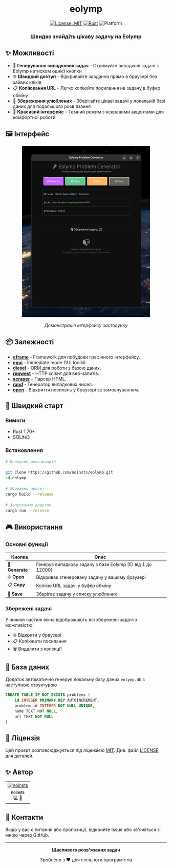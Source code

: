 <div align="center">

# eolymp

[![License: MIT](https://img.shields.io/badge/License-MIT-yellow.svg)](LICENSE)
[![Rust](https://img.shields.io/badge/Made%20with-Rust-orange.svg)](https://www.rust-lang.org/)
![Platform](https://img.shields.io/badge/platform-Windows%20%7C%20Linux%20%7C%20macOS-blue)

### Швидко знайдіть цікаву задачу на Eolymp

</div>

## ✨ Можливості

- 🎯 **Генерування випадкових задач** - Отримуйте випадкові задачі з Eolymp натиском однієї кнопки
- 🌐 **Швидкий доступ** - Відкривайте завдання прямо в браузері без зайвих кліків
- 📋 **Копіювання URL** - Легко копіюйте посилання на задачу в буфер обміну
- 💾 **Збереження улюблених** - Зберігайте цікаві задачі у локальній базі даних для подальшого розв'язання
- 🎨 **Красивий інтерфейс** - Темний режим з яскравими акцентами для комфортної роботи

## 🖼️ Інтерфейс

<div align="center">
    <img src="assets/img.png" width="400" alt="Приклад роботи бота">
    <p><i>Демонстрація інтерфейсу застосунку</i></p>
</div>

## 📦 Залежності

- **[eframe](https://crates.io/crates/eframe/)** - Framework для побудови графічного інтерфейсу.
- **[egui](https://crates.io/crates/egui/)** - Immediate mode GUI toolkit.
- **[diesel](https://crates.io/crates/diesel/)** - ORM для роботи з базою даних.
- **[reqwest](https://crates.io/crates/reqwest/)** - HTTP клієнт для веб-запитів.
- **[scraper](https://crates.io/crates/scraper/)** - Парсер HTML.
- **[rand](https://crates.io/crates/rand/)** - Генератор випадкових чисел.
- **[open](https://crates.io/crates/open/)** - Відкриття посилань у браузері за замовчуванням.


## 🚀 Швидкий старт

### Вимоги

- Rust 1.70+
- SQLite3

### Встановлення

```bash
# Клонуємо репозиторій

git clone https://github.com/noinsts/eolymp.git
cd eolymp

# Збираємо проєкт
cargo build --release

# Запускаємо додаток
cargo run --release
```

## 🎮 Використання

### Основні функції

| Кнопка          | Опис                                                       |
|-----------------|------------------------------------------------------------|
| 🎲 **Generate** | Генерує випадкову задачу з бази Eolymp (ID від 1 до 12000) |
| 🌐 **Open**     | Відкриває згенеровану задачу у вашому браузері             |
| 📋 **Copy**     | Копією URL задачі у буфер обміну                           |
| 💾 **Save**     | Зберігає задачу у списку улюблених                         |

### Збережені задачі

У нижній частині вікна відображають всі збережені задачі з можливістю:

- 🌐 Відкрити у браузері
- 📋 Копіювати посилання
- 🗑️ Видалити з колекції

## 💾 База даних

Додаток автоматично генерує локальну базу даних `eolymp.db` з наступною структурою

```sql
CREATE TABLE IF NOT EXISTS problems (
    id INTEGER PRIMARY KEY AUTOINCREMENT,
    problem_id INTEGER NOT NULL UNIQUE,
    name TEXT NOT NULL,
    url TEXT NOT NULL
)
```

## 📝 Ліцензія

Цей проєкт розповсюджується під ліцензією [MIT](https://opensource.org/license/mit). Див. файл [LICENSE](./LICENSE) для деталей.

## ✨ Автор

<div align="center">
  <table>
    <tr>
      <td align="center">
        <a href="https://github.com/noinsts">
          <img src="https://avatars.githubusercontent.com/u/114863893?v=4" width="120px;" alt="noinsts"/>
          <br />
          <sub><b>noinsts</b></sub>
        </a>
        <br />
        <a href="https://github.com/noinsts/weather-rs/commits?author=noinsts" title="Code">💻</a>
        <a href="#maintenance-noinsts" title="Maintenance">🚧</a>
      </td>
    </tr>
  </table>
</div>

## 📧 Контакти

Якщо у вас є питання або пропозиції, відкрийте Issue або зв'яжіться зі мною через GitHub.

---

<div align="center">

<p><b>Щасливого розв'язання задач</b></p>
<p>Зроблено з ❤️ для спільноти програмістів</p>

</div>
